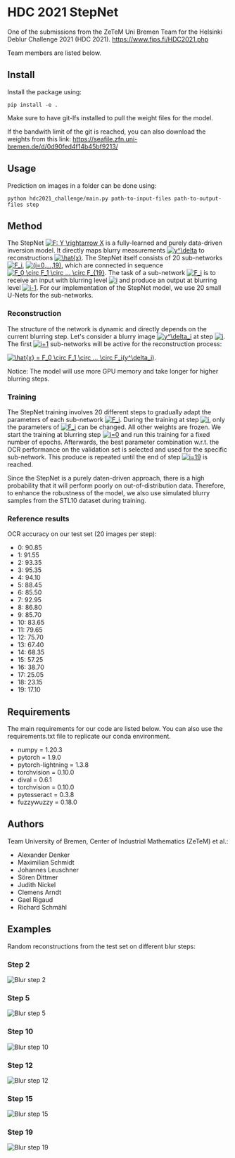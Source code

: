 # HDC 2021 StepNet
One of the submissions from the ZeTeM Uni Bremen Team for the Helsinki Deblur Challenge 2021 (HDC 2021).
https://www.fips.fi/HDC2021.php

Team members are listed below.

## Install
Install the package using:

```
pip install -e .
```
Make sure to have git-lfs installed to pull the weight files for the model.

If the bandwith limit of the git is reached, you can also download the weights from this link: https://seafile.zfn.uni-bremen.de/d/0d90fed4f14b45bf9213/

## Usage
Prediction on images in a folder can be done using:

```
python hdc2021_challenge/main.py path-to-input-files path-to-output-files step
```

## Method
The StepNet <a href="https://www.codecogs.com/eqnedit.php?latex=F:&space;Y&space;\rightarrow&space;X" target="_blank"><img src="https://latex.codecogs.com/gif.latex?F:&space;Y&space;\rightarrow&space;X" title="F: Y \rightarrow X" /></a> is a fully-learned and purely data-driven inversion model. It directly maps blurry measurements <a href="https://www.codecogs.com/eqnedit.php?latex=y^\delta" target="_blank"><img src="https://latex.codecogs.com/gif.latex?y^\delta" title="y^\delta" /></a> to reconstructions <a href="https://www.codecogs.com/eqnedit.php?latex=\hat{x}" target="_blank"><img src="https://latex.codecogs.com/gif.latex?\hat{x}" title="\hat{x}" /></a>. The StepNet itself consists of 20 sub-networks <a href="https://www.codecogs.com/eqnedit.php?latex=F_i" target="_blank"><img src="https://latex.codecogs.com/gif.latex?F_i" title="F_i" /></a>, <a href="https://www.codecogs.com/eqnedit.php?latex=(i=0,...,19)" target="_blank"><img src="https://latex.codecogs.com/gif.latex?(i=0,...,19)" title="(i=0,...,19)" /></a>, which are connected in sequence <a href="https://www.codecogs.com/eqnedit.php?latex=F_0&space;\circ&space;F_1&space;\circ&space;...&space;\circ&space;F_{19}" target="_blank"><img src="https://latex.codecogs.com/gif.latex?F_0&space;\circ&space;F_1&space;\circ&space;...&space;\circ&space;F_{19}" title="F_0 \circ F_1 \circ ... \circ F_{19}" /></a>. The task of a sub-network <a href="https://www.codecogs.com/eqnedit.php?latex=F_i" target="_blank"><img src="https://latex.codecogs.com/gif.latex?F_i" title="F_i" /></a> is to receive an input with blurring level <a href="https://www.codecogs.com/eqnedit.php?latex=i" target="_blank"><img src="https://latex.codecogs.com/gif.latex?i" title="i" /></a> and produce an output at blurring level <a href="https://www.codecogs.com/eqnedit.php?latex=i-1" target="_blank"><img src="https://latex.codecogs.com/gif.latex?i-1" title="i-1" /></a>. For our implementation of the StepNet model, we use 20 small U-Nets for the sub-networks.

### Reconstruction
The structure of the network is dynamic and directly depends on the current blurring step. Let's consider a blurry image <a href="https://www.codecogs.com/eqnedit.php?latex=y^\delta_i" target="_blank"><img src="https://latex.codecogs.com/gif.latex?y^\delta_i" title="y^\delta_i" /></a> at step <a href="https://www.codecogs.com/eqnedit.php?latex=i" target="_blank"><img src="https://latex.codecogs.com/gif.latex?i" title="i" /></a>. The first <a href="https://www.codecogs.com/eqnedit.php?latex=i&plus;1" target="_blank"><img src="https://latex.codecogs.com/gif.latex?i&plus;1" title="i+1" /></a> sub-networks will be active for the reconstruction process:

<a href="https://www.codecogs.com/eqnedit.php?latex=\hat{x}&space;=&space;F_0&space;\circ&space;F_1&space;\circ&space;...&space;\circ&space;F_i(y^\delta_i)" target="_blank"><img src="https://latex.codecogs.com/gif.latex?\hat{x}&space;=&space;F_0&space;\circ&space;F_1&space;\circ&space;...&space;\circ&space;F_i(y^\delta_i)" title="\hat{x} = F_0 \circ F_1 \circ ... \circ F_i(y^\delta_i)" /></a>.

Notice: The model will use more GPU memory and take longer for higher blurring steps.

### Training
The StepNet training involves 20 different steps to gradually adapt the parameters of each sub-network <a href="https://www.codecogs.com/eqnedit.php?latex=F_i" target="_blank"><img src="https://latex.codecogs.com/gif.latex?F_i" title="F_i" /></a>. During the training at step <a href="https://www.codecogs.com/eqnedit.php?latex=i" target="_blank"><img src="https://latex.codecogs.com/gif.latex?i" title="i" /></a>, only the parameters of <a href="https://www.codecogs.com/eqnedit.php?latex=F_i" target="_blank"><img src="https://latex.codecogs.com/gif.latex?F_i" title="F_i" /></a> can be changed. All other weights are frozen. We start the training at blurring step <a href="https://www.codecogs.com/eqnedit.php?latex=i=0" target="_blank"><img src="https://latex.codecogs.com/gif.latex?i=0" title="i=0" /></a> and run this training for a fixed number of epochs. Afterwards, the best parameter combination w.r.t. the OCR performance on the validation set is selected and used for the specific sub-network. This produce is repeated until the end of step <a href="https://www.codecogs.com/eqnedit.php?latex=i=19" target="_blank"><img src="https://latex.codecogs.com/gif.latex?i=19" title="i=19" /></a> is reached.

Since the StepNet is a purely daten-driven approach, there is a high probability that it will perform poorly on out-of-distribution data. Therefore, to enhance the robustness of the model, we also use simulated blurry samples from the STL10 dataset during training.

### Reference results
OCR accuracy on our test set (20 images per step):
- 0: 90.85
- 1: 91.55
- 2: 93.35
- 3: 95.35
- 4: 94.10
- 5: 88.45
- 6: 85.50
- 7: 92.95
- 8: 86.80
- 9: 85.70
- 10: 83.65
- 11: 79.65
- 12: 75.70
- 13: 67.40
- 14: 68.35
- 15: 57.25
- 16: 38.70
- 17: 25.05
- 18: 23.15
- 19: 17.10

## Requirements
The main requirements for our code are listed below. You can also use the requirements.txt file to replicate our conda environment.
* numpy = 1.20.3
* pytorch = 1.9.0
* pytorch-lightning = 1.3.8
* torchvision = 0.10.0
* dival = 0.6.1
* torchvision = 0.10.0
* pytesseract = 0.3.8
* fuzzywuzzy = 0.18.0

## Authors
Team University of Bremen, Center of Industrial Mathematics (ZeTeM) et al.:
- Alexander Denker
- Maximilian Schmidt
- Johannes Leuschner
- Sören Dittmer
- Judith Nickel
- Clemens Arndt
- Gael Rigaud
- Richard Schmähl

## Examples
Random reconstructions from the test set on different blur steps:

### Step 2
![Blur step 2](example_images/step_2test_sample0.png "Step 2")

### Step 5
![Blur step 5](example_images/step_5test_sample9.png "Step 5")

### Step 10
![Blur step 10](example_images/step_10test_sample5.png "Step 10")

### Step 12
![Blur step 12](example_images/step_12test_sample3.png "Step 12")

### Step 15
![Blur step 15](example_images/step_15test_sample17.png "Step 15")

### Step 19
![Blur step 19](example_images/step_19test_sample18.png "Step 19")
